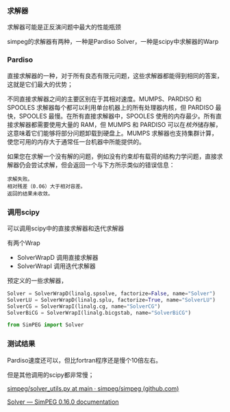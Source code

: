 ### 求解器

求解器可能是正反演问题中最大的性能瓶颈

simpeg的求解器有两种，一种是Pardiso Solver，一种是scipy中求解器的Warp

### Pardiso

直接求解器的一种，对于所有良态有限元问题，这些求解器都能得到相同的答案，这就是它们最大的优势；

不同直接求解器之间的主要区别在于其相对速度。MUMPS、PARDISO 和 SPOOLES 求解器每个都可以利用单台机器上的所有处理器内核，但 PARDISO 最快，SPOOLES 最慢。在所有直接求解器中，SPOOLES 使用的内存最少。所有直接求解器都需要使用大量的 RAM，但 MUMPS 和 PARDISO 可以在*核外*储存解，这意味着它们能够将部分问题卸载到硬盘上。MUMPS 求解器也支持集群计算，使您可用的内存大于通常任一台机器中所能提供的。

如果您在求解一个没有解的问题，例如没有约束却有载荷的结构力学问题，直接求解器仍会尝试求解，但会返回一个与下方所示类似的错误信息：

```
求解失败。
相对残差（0.06）大于相对容差。
返回的结果未收敛。
```

### 调用scipy

可以调用scipy中的直接求解器和迭代求解器

有两个Wrap

- SolverWrapD 调用直接求解器
- SolverWrapI 调用迭代求解器

预定义的一些求解器，

```python
Solver = SolverWrapD(linalg.spsolve, factorize=False, name="Solver")
SolverLU = SolverWrapD(linalg.splu, factorize=True, name="SolverLU")
SolverCG = SolverWrapI(linalg.cg, name="SolverCG")
SolverBiCG = SolverWrapI(linalg.bicgstab, name="SolverBiCG")
```



```python
from SimPEG import Solver
```



### 测试结果

Pardiso速度还可以，但比fortran程序还是慢个10倍左右。

但是其他调用的scipy都非常慢；

[simpeg/solver_utils.py at main · simpeg/simpeg (github.com)](https://github.com/simpeg/simpeg/blob/main/SimPEG/utils/solver_utils.py#L115-L198)

[Solver — SimPEG 0.16.0 documentation](http://docs.simpeg.xyz/content/api_core/api_Solver.html)

